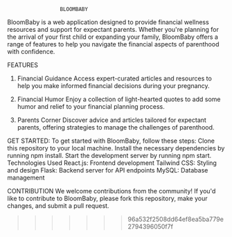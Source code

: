                      BLOOMBABY 

BloomBaby is a web application designed to provide financial wellness resources and support for expectant parents. Whether you're planning for the arrival of your first child or expanding your family, BloomBaby offers a range of features to help you navigate the financial aspects of parenthood with confidence.

FEATURES
1. Financial Guidance
Access expert-curated articles and resources to help you make informed financial decisions during your pregnancy.

2. Financial Humor
Enjoy a collection of light-hearted quotes to add some humor and relief to your financial planning process.

3. Parents Corner
Discover advice and articles tailored for expectant parents, offering strategies to manage the challenges of parenthood.

GET STARTED: 
To get started with BloomBaby, follow these steps:
Clone this repository to your local machine.
Install the necessary dependencies by running npm install.
Start the development server by running npm start.
Technologies Used
React.js: Frontend development
Tailwind CSS: Styling and design
Flask: Backend server for API endpoints
MySQL: Database management


CONTRIBUTION
We welcome contributions from the community! If you'd like to contribute to BloomBaby, please fork this repository, make your changes, and submit a pull request.
>>>>>>> 96a532f2508dd64ef8ea5ba779e2794396050f7f
